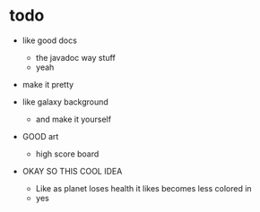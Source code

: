 # todo
- like good docs
    - the javadoc way stuff
    - yeah
- make it pretty
- like galaxy background
    - and make it yourself
- GOOD art
    - high score board

- OKAY SO THIS COOL IDEA
    - Like as planet loses health it likes becomes less colored in
    - yes
